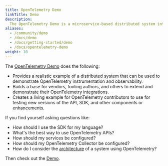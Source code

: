 ```yaml
---
title: OpenTelemetry Demo
linkTitle: Demo
description:
  The OpenTelemetry Demo is a microservice-based distributed system intended to illustrate the implementation of OpenTelemetry in a near real-world environment.
aliases:
  - /community/demo
  - /docs/demo
  - /docs/getting-started/demo
  - /docs/opentelemetry-demo
weight: 10
---
```


The [OpenTelemetry Demo](https://github.com/open-telemetry/opentelemetry-demo)
does the following:

* Provides a realistic example of a distributed system that can be used to
  demonstrate OpenTelemetry instrumentation and observability.
* Builds a base for vendors, tooling authors, and others to extend and
  demonstrate their OpenTelemetry integrations.
* Creates a living example for OpenTelemetry contributors to use for testing new
  versions of the API, SDK, and other components or enhancements.

If you find yourself asking questions like:

* How should I use the SDK for my language?
* What's the best way to use OpenTelemetry APIs?
* How should my services be configured?
* How should my OpenTelemetry Collector be configured?
* How do I consider the
  [architecture](https://github.com/open-telemetry/opentelemetry-demo/blob/main/docs/current_architecture.md)
  of a system using OpenTelemetry?

Then check out the [Demo](https://github.com/open-telemetry/opentelemetry-demo).
